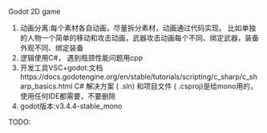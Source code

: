 Godot 2D game

1. 动画分离:每个素材各自动画，尽量拆分素材，动画通过代码实现。 比如单独的人物一个简单的移动和攻击动画，武器攻击动画每个不同、绑定武器，装备外观不同、绑定装备
2. 逻辑使用C#， 遇到瓶颈性能问题用cpp
3. 开发工具VSC+godot:文档https://docs.godotengine.org/en/stable/tutorials/scripting/c_sharp/c_sharp_basics.html   C# 解决方案 ( .sln) 和项目文件 ( .csproj)是给mono用的，使用任何IDE都需要，不要删除
4. godot版本:v3.4.4-stable_mono



TODO: